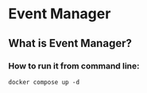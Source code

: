 # Event Manager

## What is Event Manager?

### How to run it from command line:
```
docker compose up -d
```
